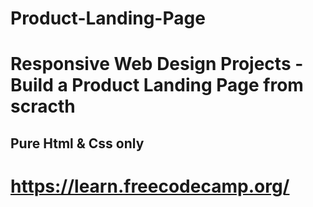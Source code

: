 # Product-Landing-Page
# Responsive Web Design Projects - Build a Product Landing Page from scracth
## Pure Html & Css only
# https://learn.freecodecamp.org/

